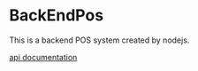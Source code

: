 # BackEndPos

This is a backend POS system created by nodejs.

[api documentation](https://app.swaggerhub.com/apis/lashanfaliq/POS/1.0.0)


